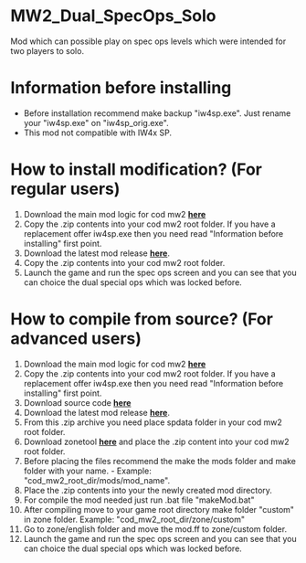 # MW2_Dual_SpecOps_Solo
Mod which can possible play on spec ops levels which were intended for two players to solo.

# Information before installing
* Before installation recommend make backup "iw4sp.exe". Just rename your "iw4sp.exe" on "iw4sp_orig.exe".
* This mod not compatible with IW4x SP.

# How to install modification? (For regular users)
1. Download the main mod logic for cod mw2 **[here](https://github.com/JerryALT/MW2_SP_mod_logic/releases/tag/v1.0.0)**
2. Copy the .zip contents into your cod mw2 root folder. If you have a replacement offer iw4sp.exe then you need read "Information before installing" first point.
3. Download the latest mod release **[here](https://github.com/JerryALT/MW2_Dual_SpecOps_Solo/releases/latest/)**.
4. Copy the .zip contents into your cod mw2 root folder.
5. Launch the game and run the spec ops screen and you can see that you can choice the dual special ops which was locked before.

# How to compile from source? (For advanced users)
1. Download the main mod logic for cod mw2 **[here](https://github.com/JerryALT/MW2_SP_mod_logic/releases/tag/v1.0.0)**
2. Copy the .zip contents into your cod mw2 root folder. If you have a replacement offer iw4sp.exe then you need read "Information before installing" first point.
3. Download source code **[here](https://github.com/JerryALT/MW2_Dual_SpecOps_Solo/releases/latest/)**
4. Download the latest mod release **[here](https://github.com/JerryALT/MW2_Dual_SpecOps_Solo/releases/latest/)**.
5. From this .zip archive you need place spdata folder in your cod mw2 root folder.
6. Download zonetool **[here](https://github.com/JerryALT/MW2_zonetool_sp/releases/tag/v1.0.0)** and place the .zip content into your cod mw2 root folder.
7. Before placing the files recommend the make the mods folder and make folder with your name. - Example: "cod_mw2_root_dir/mods/mod_name".
8. Place the .zip contents into your the newly created mod directory.
9. For compile the mod needed just run .bat file "makeMod.bat"
10. After compiling move to your game root directory make folder "custom" in zone folder. Example: "cod_mw2_root_dir/zone/custom"
11. Go to zone/english folder and move the mod.ff to zone/custom folder.
12. Launch the game and run the spec ops screen and you can see that you can choice the dual special ops which was locked before.
